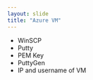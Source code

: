 ```yaml
---
layout: slide
title: "Azure VM"
---
```

- WinSCP
- Putty
- PEM Key
- PuttyGen
- IP and username of VM
